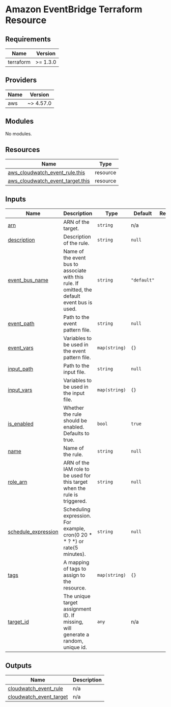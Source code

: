 # Amazon EventBridge Terraform Resource

## Requirements

| Name      | Version  |
|-----------|----------|
| terraform | >= 1.3.0 |

## Providers

| Name | Version   |
|------|-----------|
| aws  | ~> 4.57.0 |

## Modules

No modules.

## Resources

| Name | Type |
|------|------|
| [aws_cloudwatch_event_rule.this](https://registry.terraform.io/providers/hashicorp/aws/latest/docs/resources/cloudwatch_event_rule) | resource |
| [aws_cloudwatch_event_target.this](https://registry.terraform.io/providers/hashicorp/aws/latest/docs/resources/cloudwatch_event_target) | resource |

## Inputs

| Name | Description | Type | Default | Required |
|------|-------------|------|---------|:--------:|
| <a name="input_arn"></a> [arn](#input\_arn) | ARN of the target. | `string` | n/a | yes |
| <a name="input_description"></a> [description](#input\_description) | Description of the rule. | `string` | `null` | no |
| <a name="input_event_bus_name"></a> [event\_bus\_name](#input\_event\_bus\_name) | Name of the event bus to associate with this rule. If omitted, the default event bus is used. | `string` | `"default"` | no |
| <a name="input_event_path"></a> [event\_path](#input\_event\_path) | Path to the event pattern file. | `string` | `null` | no |
| <a name="input_event_vars"></a> [event\_vars](#input\_event\_vars) | Variables to be used in the event pattern file. | `map(string)` | `{}` | no |
| <a name="input_input_path"></a> [input\_path](#input\_input\_path) | Path to the input file. | `string` | `null` | no |
| <a name="input_input_vars"></a> [input\_vars](#input\_input\_vars) | Variables to be used in the input file. | `map(string)` | `{}` | no |
| <a name="input_is_enabled"></a> [is\_enabled](#input\_is\_enabled) | Whether the rule should be enabled. Defaults to true. | `bool` | `true` | no |
| <a name="input_name"></a> [name](#input\_name) | Name of the rule. | `string` | `null` | no |
| <a name="input_role_arn"></a> [role\_arn](#input\_role\_arn) | ARN of the IAM role to be used for this target when the rule is triggered. | `string` | `null` | no |
| <a name="input_schedule_expression"></a> [schedule\_expression](#input\_schedule\_expression) | Scheduling expression. For example, cron(0 20 * * ? *) or rate(5 minutes). | `string` | `null` | no |
| <a name="input_tags"></a> [tags](#input\_tags) | A mapping of tags to assign to the resource. | `map(string)` | `{}` | no |
| <a name="input_target_id"></a> [target\_id](#input\_target\_id) | The unique target assignment ID. If missing, will generate a random, unique id. | `any` | n/a | yes |

## Outputs

| Name | Description |
|------|-------------|
| <a name="output_cloudwatch_event_rule"></a> [cloudwatch\_event\_rule](#output\_cloudwatch\_event\_rule) | n/a |
| <a name="output_cloudwatch_event_target"></a> [cloudwatch\_event\_target](#output\_cloudwatch\_event\_target) | n/a |
